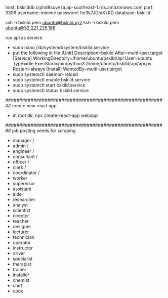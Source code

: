 host: bskilddb.ciphd8suvvza.ap-southeast-1.rds.amazonaws.com
port: 3306
username: minime
password: he3k7JDmXxKD
database: bskilld

ssh -i bskild.pem ubuntu@bskild.xyz
ssh -i bskild.pem ubuntu@52.221.225.188

run api as service
- sudo nano /lib/systemd/system/bskild.service
- put the following in file
[Unit]
Description=bskild
After=multi-user.target
[Service]
WorkingDirectory=/home/ubuntu/bskild/api
User=ubuntu
Type=idle
ExecStart=/bin/python3 /home/ubuntu/bskild/api/api.py
Restart=always
[Install]
WantedBy=multi-user.target
- sudo systemctl daemon-reload
- sudo systemctl enable bskild.service
- sudo systemctl start bskild.service
- sudo systemctl status bskild.service

##########################################################
create new react app
- in root dir, npx create-react-app webapp

##########################################################
job posting seeds for scraping
- manager /
- admin /
- engineer /
- consultant /
- officer /
- clerk /
- coordinator /
- worker 
- supervisor 
- assistant 
- aide 
- researcher 
- analyst 
- scientist 
- director 
- teacher 
- designer 
- lecturer
- technician
- operator
- instructor
- driver
- specialist
- therapist
- trainer
- installer
- chemist
- chef
- cook